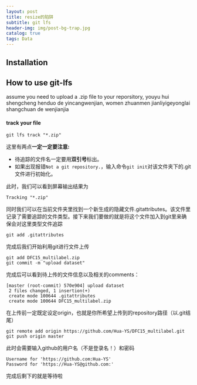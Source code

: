 ```yaml
---
layout: post
title: resize的陷阱
subtitle: git lfs
header-img: img/post-bg-trap.jpg 
catalog: true
tags: Data
---
```




## Installation





## How to use git-lfs

assume you need to upload a .zip file to your reporsitory, youyu hui shengcheng henduo de yincangwenjian, women zhuanmen jianliyigeyonglai shangchuan de wenjianjia

#### track your file

```
git lfs track "*.zip"
```

这里有两点<strong>一定一定要注意:</strong>
* 待追踪的文件名一定要用<strong>双引号</strong>标出。
* 如果出现报错```Not a git repository.```，输入命令```git init```对该文件夹下的.git文件进行初始化。

此时，我们可以看到屏幕输出结果为
```
Tracking "*.zip"
```

同时我们可以在当前文件夹里找到一个新生成的隐藏文件.gitattributes。该文件里记录了需要追踪的文件类型。接下来我们要做的就是将这个文件加入到git里来确保会对这里类型文件追踪
```
git add .gitattributes
```

完成后我们开始利用git进行文件上传
```
git add DFC15_multilabel.zip
git commit -m "upload dataset"
```
完成后可以看到待上传的文件信息以及相关的comments：
```
[master (root-commit) 570e904] upload dataset
 2 files changed, 1 insertion(+)
 create mode 100644 .gitattributes
 create mode 100644 DFC15_multilabel.zip
```

在上传前一定既定设定origin，也就是你所希望上传到的repository路径（以.git结尾）
```
git remote add origin https://github.com/Hua-YS/DFC15_multilabel.git
git push origin master
```
此时会需要输入github的用户名（不是登录名！）和密码
```
Username for 'https://github.com:Hua-YS'
Password for 'https://Hua-YS@github.com:'
```

完成后剩下的就是等待啦



